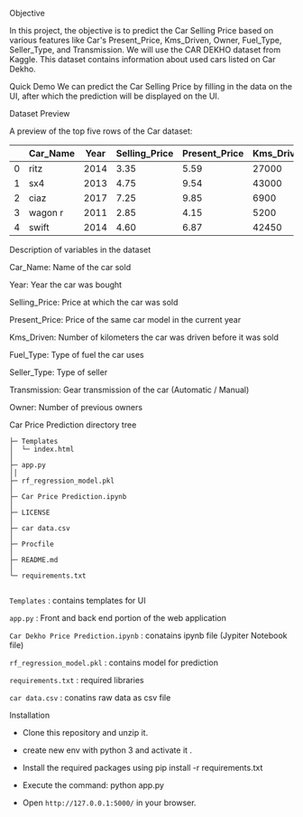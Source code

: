 Objective

In this project, the objective is to predict the Car Selling Price based on various features like Car's Present_Price, Kms_Driven, Owner, Fuel_Type, Seller_Type, and Transmission. We will use the CAR DEKHO dataset from Kaggle. This dataset contains information about used cars listed on Car Dekho.

Quick Demo
We can predict the Car Selling Price by filling in the data on the UI, after which the prediction will be displayed on the UI.

Dataset Preview

A preview of the top five rows of the Car dataset:

| | Car_Name | Year | Selling_Price | Present_Price | Kms_Driven | Fuel_Type | Seller_Type | Transmission | Owner |
|-| -------- | ---- | ------------- | ------------- | ---------- | --------- | ----------- | ------------ | ----- |
|0|     ritz | 2014 |	       3.35 |          5.59 |	   27000 |	  Petrol |	    Dealer |       Manual |     0 |
|1|      sx4 | 2013 |          4.75 |	       9.54 |	   43000 |    Diesel |	    Dealer |	   Manual |	    0 |
|2| 	ciaz | 2017	|          7.25 |          9.85	|       6900 |	  Petrol |  	Dealer |	   Manual |	    0 |
|3|  wagon r | 2011 |	       2.85 |	       4.15	|       5200 |	  Petrol |	    Dealer |	   Manual |	    0 |
|4|    swift | 2014 |          4.60	|          6.87	|      42450 |    Diesel |   	Dealer |       Manual |	    0 |

Description of variables in the dataset

Car_Name: Name of the car sold

Year: Year the car was bought

Selling_Price: Price at which the car was sold

Present_Price: Price of the same car model in the current year

Kms_Driven: Number of kilometers the car was driven before it was sold

Fuel_Type: Type of fuel the car uses

Seller_Type: Type of seller

Transmission: Gear transmission of the car (Automatic / Manual)

Owner: Number of previous owners


Car Price Prediction directory tree

```
├─ Templates
│  └─ index.html
│
├─ app.py
││
├─ rf_regression_model.pkl
│  
├─ Car Price Prediction.ipynb
│
├─ LICENSE
│  
├─ car data.csv
│
├─ Procfile
│
├─ README.md 
│
└─ requirements.txt
    
```
    
```Templates``` : contains templates for UI

```app.py``` : Front and back end portion of the web application

```Car Dekho Price Prediction.ipynb``` : conatains ipynb file (Jypiter Notebook file)

```rf_regression_model.pkl```  : contains model for prediction

```requirements.txt``` : required libraries 

```car data.csv```  : conatins raw data as csv file

Installation

* Clone this repository and unzip it.

* create new env with python 3 and activate it .

* Install the required packages using pip install -r requirements.txt

* Execute the command: python app.py

* Open ```http://127.0.0.1:5000/``` in your browser.

